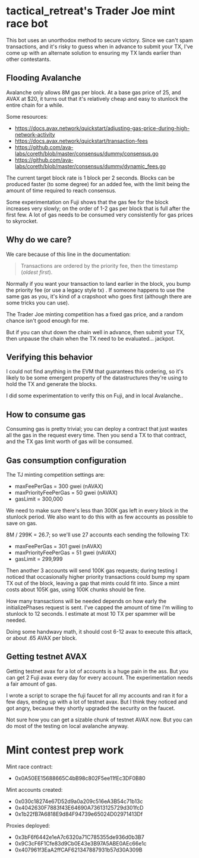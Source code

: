 # tactical_retreat's Trader Joe mint race bot

This bot uses an unorthodox method to secure victory. Since we can't spam
transactions, and it's risky to guess when in advance to submit your TX,
I've come up with an alternate solution to ensuring my TX lands earlier
than other contestants.

## Flooding Avalanche

Avalanche only allows 8M gas per block. At a base gas price of 25, and AVAX at $20, it turns out that it's relatively
cheap and easy to stunlock the entire chain for a while.

Some resources:

* https://docs.avax.network/quickstart/adjusting-gas-price-during-high-network-activity
* https://docs.avax.network/quickstart/transaction-fees
* https://github.com/ava-labs/coreth/blob/master/consensus/dummy/consensus.go
* https://github.com/ava-labs/coreth/blob/master/consensus/dummy/dynamic_fees.go

The current target block rate is 1 block per 2 seconds. Blocks can be produced faster (to some degree) for an added fee,
with the limit being the amount of time required to reach consensus.

Some experimentation on Fuji shows that the gas fee for the block increases very slowly; on the order of 1-2 gas per
block that is full after the first few. A lot of gas needs to be consumed very consistently for gas prices to skyrocket.

## Why do we care?

We care because of this line in the documentation:

> Transactions are ordered by the priority fee, then the timestamp (*oldest first*).

Normally if you want your transaction to land earlier in the block, you bump the priority fee (or use a legacy style tx)
.
If someone happens to use the same gas as you, it's kind of a crapshoot who goes first (although there are some tricks
you can use).

The Trader Joe minting competition has a fixed gas price, and a random chance isn't good enough for me.

But if you can shut down the chain well in advance, then submit your TX, then unpause the chain when the TX need to be
evaluated... jackpot.

## Verifying this behavior

I could not find anything in the EVM that guarantees this ordering, so it's likely to be some emergent property of the
datastructures they're using to hold the TX and generate the blocks.

I did some experimentation to verify this on Fuji, and in local Avalanche..

## How to consume gas

Consuming gas is pretty trivial; you can deploy a contract that just wastes all the gas in the request every time. Then
you send a TX to that contract, and the TX gas limit worth of gas will be consumed.

## Gas consumption configuration

The TJ minting competition settings are:

* maxFeePerGas = 300 gwei (nAVAX)
* maxPriorityFeePerGas = 50 gwei (nAVAX)
* gasLimit = 300,000

We need to make sure there's less than 300K gas left in every block in the stunlock period. We also want to do this with
as few accounts as possible to save on gas.

8M / 299K = 26.7; so we'll use 27 accounts each sending the following TX:

* maxFeePerGas = 301 gwei (nAVAX)
* maxPriorityFeePerGas = 51 gwei (nAVAX)
* gasLimit = 299,999

Then another 3 accounts will send 100K gas requests; during testing I noticed that occasionally higher priority
transactions
could bump my spam TX out of the block, leaving a gap that mints could fit into. Since a mint costs about 105K gas,
using 100K
chunks should be fine.

How many transactions will be needed depends on how early the initializePhases request is sent. I've capped the amount
of time I'm willing to stunlock to 12 seconds. I estimate at most 10 TX per spammer will be needed.

Doing some handwavy math, it should cost 6-12 avax to execute this attack, or about .65 AVAX per block.

## Getting testnet AVAX

Getting testnet avax for a lot of accounts is a huge pain in the ass. But you can get 2 Fuji avax every day for every
account. The experimentation needs a fair amount of gas.

I wrote a script to scrape the fuji faucet for all my accounts and ran it for a few days, ending up with a lot of
testnet avax. But I think they noticed and got angry, because they shortly upgraded the security on the faucet.

Not sure how you can get a sizable chunk of testnet AVAX now. But you can do most of the testing on local avalanche
anyway.

# Mint contest prep work

Mint race contract:

* 0x0A50EE15688665C4bB98c802F5ee11fEc3DF0B80

Mint accounts created:

* 0x030c18274e67D52d9a0a209c516eA3B54c71b13c
* 0x4042630F7883f43E64690A73613125729d301fcD
* 0x1b22fB7A6818E9d84F94739e65024D02971413Df

Proxies deployed:

* 0x3bF6f6442e1eA7c6320a71C785355de936d0b3B7
* 0x9C3cF6F1Cfe83d9Cb0E43e3B97A5ABE0AEc66e1c
* 0x407961f3EaA2ffCAF621347887931b57d30A309B